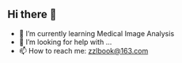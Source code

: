 ## Hi there 👋  
- 🌱 I’m currently learning Medical Image Analysis
- 🤔 I’m looking for help with ...
- 📫 How to reach me: zzlbook@163.com

<!--
**DBook111/DBook111** is a ✨ _special_ ✨ repository because its `README.md` (this file) appears on your GitHub profile.

Here are some ideas to get you started:

- 🌱 I’m currently learning Medical Image Analysis
- 🤔 I’m looking for help with ...
- 📫 How to reach me: zzlbook@163.com
-->
